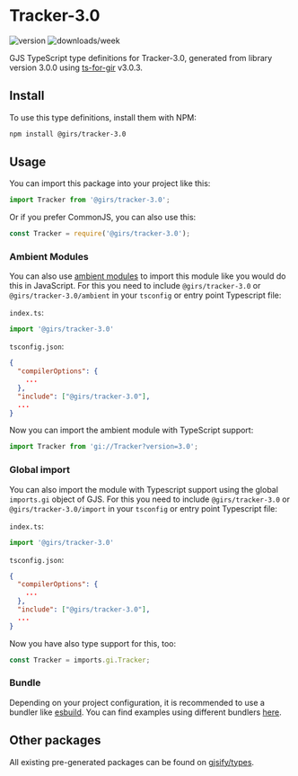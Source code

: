 
# Tracker-3.0

![version](https://img.shields.io/npm/v/@girs/tracker-3.0)
![downloads/week](https://img.shields.io/npm/dw/@girs/tracker-3.0)


GJS TypeScript type definitions for Tracker-3.0, generated from library version 3.0.0 using [ts-for-gir](https://github.com/gjsify/ts-for-gir) v3.0.3.


## Install

To use this type definitions, install them with NPM:
```bash
npm install @girs/tracker-3.0
```

## Usage

You can import this package into your project like this:
```ts
import Tracker from '@girs/tracker-3.0';
```

Or if you prefer CommonJS, you can also use this:
```ts
const Tracker = require('@girs/tracker-3.0');
```

### Ambient Modules

You can also use [ambient modules](https://github.com/gjsify/ts-for-gir/tree/main/packages/cli#ambient-modules) to import this module like you would do this in JavaScript.
For this you need to include `@girs/tracker-3.0` or `@girs/tracker-3.0/ambient` in your `tsconfig` or entry point Typescript file:

`index.ts`:
```ts
import '@girs/tracker-3.0'
```

`tsconfig.json`:
```json
{
  "compilerOptions": {
    ...
  },
  "include": ["@girs/tracker-3.0"],
  ...
}
```

Now you can import the ambient module with TypeScript support: 

```ts
import Tracker from 'gi://Tracker?version=3.0';
```

### Global import

You can also import the module with Typescript support using the global `imports.gi` object of GJS.
For this you need to include `@girs/tracker-3.0` or `@girs/tracker-3.0/import` in your `tsconfig` or entry point Typescript file:

`index.ts`:
```ts
import '@girs/tracker-3.0'
```

`tsconfig.json`:
```json
{
  "compilerOptions": {
    ...
  },
  "include": ["@girs/tracker-3.0"],
  ...
}
```

Now you have also type support for this, too:

```ts
const Tracker = imports.gi.Tracker;
```

### Bundle

Depending on your project configuration, it is recommended to use a bundler like [esbuild](https://esbuild.github.io/). You can find examples using different bundlers [here](https://github.com/gjsify/ts-for-gir/tree/main/examples).

## Other packages

All existing pre-generated packages can be found on [gjsify/types](https://github.com/gjsify/types).

